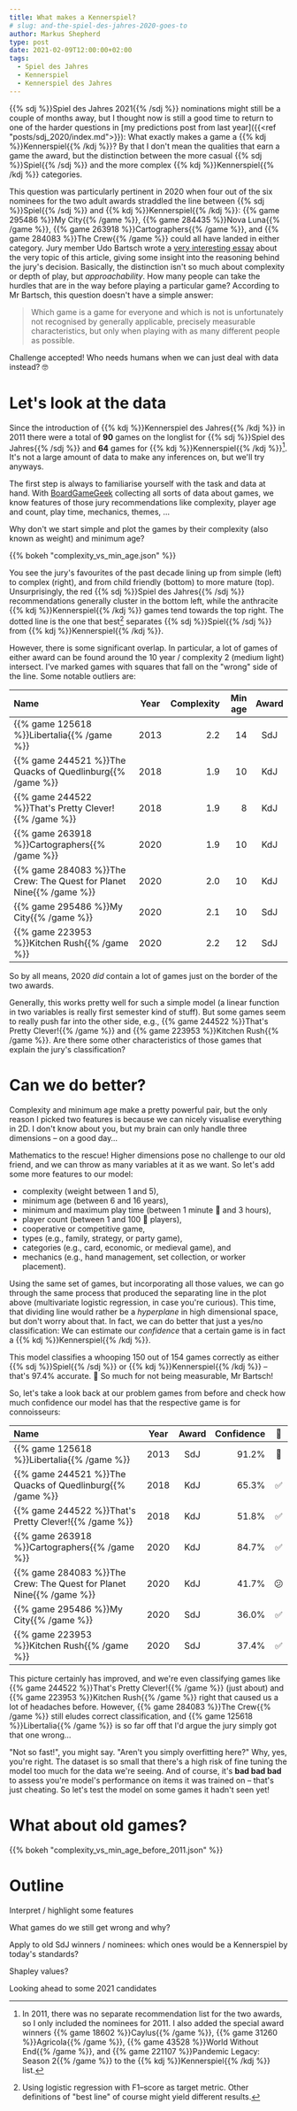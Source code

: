 ```yaml
---
title: What makes a Kennerspiel?
# slug: and-the-spiel-des-jahres-2020-goes-to
author: Markus Shepherd
type: post
date: 2021-02-09T12:00:00+02:00
tags:
  - Spiel des Jahres
  - Kennerspiel
  - Kennerspiel des Jahres
---
```


<script type="text/javascript" src="https://cdn.bokeh.org/bokeh/release/bokeh-2.2.3.min.js" ></script>
<script type="text/javascript" src="https://cdn.bokeh.org/bokeh/release/bokeh-widgets-2.2.3.min.js" ></script>
<script type="text/javascript" src="https://cdn.bokeh.org/bokeh/release/bokeh-tables-2.2.3.min.js" ></script>
<script type="text/javascript" src="https://cdn.bokeh.org/bokeh/release/bokeh-api-2.2.3.min.js" ></script>

{{% sdj %}}Spiel des Jahres 2021{{% /sdj %}} nominations might still be a couple of months away, but I thought now is still a good time to return to one of the harder questions in [my predictions post from last year]({{<ref "posts/sdj_2020/index.md">}}): What exactly makes a game a {{% kdj %}}Kennerspiel{{% /kdj %}}? By that I don't mean the qualities that earn a game the award, but the distinction between the more casual {{% sdj %}}Spiel{{% /sdj %}} and the more complex {{% kdj %}}Kennerspiel{{% /kdj %}} categories.

This question was particularly pertinent in 2020 when four out of the six nominees for the two adult awards straddled the line between {{% sdj %}}Spiel{{% /sdj %}} and {{% kdj %}}Kennerspiel{{% /kdj %}}: {{% game 295486 %}}My City{{% /game %}}, {{% game 284435 %}}Nova Luna{{% /game %}}, {{% game 263918 %}}Cartographers{{% /game %}}, and {{% game 284083 %}}The Crew{{% /game %}} could all have landed in either category. Jury member Udo Bartsch wrote a [very interesting essay](https://www.spiel-des-jahres.de/rot-oder-anthrazit-spiele-im-grenzbereich/) about the very topic of this article, giving some insight into the reasoning behind the jury's decision. Basically, the distinction isn't so much about complexity or depth of play, but *approachability*. How many people can take the hurdles that are in the way before playing a particular game? According to Mr Bartsch, this question doesn't have a simple answer:

> Which game is a game for everyone and which is not is unfortunately not recognised by generally applicable, precisely measurable characteristics, but only when playing with as many different people as possible.

Challenge accepted! Who needs humans when we can just deal with data instead? 🤓

# Let's look at the data

Since the introduction of {{% kdj %}}Kennerspiel des Jahres{{% /kdj %}} in 2011 there were a total of **90** games on the longlist for {{% sdj %}}Spiel des Jahres{{% /sdj %}} and **64** games for {{% kdj %}}Kennerspiel{{% /kdj %}}[^kennerspiel]. It's not a large amount of data to make any inferences on, but we'll try anyways.

The first step is always to familiarise yourself with the task and data at hand. With [BoardGameGeek](https://boardgamegeek.com/) collecting all sorts of data about games, we know features of those jury recommendations like complexity, player age and count, play time, mechanics, themes, …

Why don't we start simple and plot the games by their complexity (also known as weight) and minimum age?

{{% bokeh "complexity_vs_min_age.json" %}}

You see the jury's favourites of the past decade lining up from simple (left) to complex (right), and from child friendly (bottom) to more mature (top). Unsurprisingly, the red {{% sdj %}}Spiel des Jahres{{% /sdj %}} recommendations generally cluster in the bottom left, while the anthracite {{% kdj %}}Kennerspiel{{% /kdj %}} games tend towards the top right. The dotted line is the one that best[^logistic] separates {{% sdj %}}Spiel{{% /sdj %}} from {{% kdj %}}Kennerspiel{{% /kdj %}}.

However, there is some significant overlap. In particular, a lot of games of either award can be found around the 10 year / complexity 2 (medium light) intersect. I've marked games with squares that fall on the "wrong" side of the line. Some notable outliers are:

| Name                                                                | Year | Complexity | Min age | Award |
|:--------------------------------------------------------------------|:----:|-----------:|--------:|:-----:|
| {{% game 125618 %}}Libertalia{{% /game %}}                          | 2013 |        2.2 |      14 |  SdJ  |
| {{% game 244521 %}}The Quacks of Quedlinburg{{% /game %}}           | 2018 |        1.9 |      10 |  KdJ  |
| {{% game 244522 %}}That's Pretty Clever!{{% /game %}}               | 2018 |        1.9 |       8 |  KdJ  |
| {{% game 263918 %}}Cartographers{{% /game %}}                       | 2020 |        1.9 |      10 |  KdJ  |
| {{% game 284083 %}}The Crew: The Quest for Planet Nine{{% /game %}} | 2020 |        2.0 |      10 |  KdJ  |
| {{% game 295486 %}}My City{{% /game %}}                             | 2020 |        2.1 |      10 |  SdJ  |
| {{% game 223953 %}}Kitchen Rush{{% /game %}}                        | 2020 |        2.2 |      12 |  SdJ  |

So by all means, 2020 *did* contain a lot of games just on the border of the two awards.

Generally, this works pretty well for such a simple model (a linear function in two variables is really first semester kind of stuff). But some games seem to really push far into the other side, e.g., {{% game 244522 %}}That's Pretty Clever!{{% /game %}} and {{% game 223953 %}}Kitchen Rush{{% /game %}}. Are there some other characteristics of those games that explain the jury's classification?

# Can we do better?

Complexity and minimum age make a pretty powerful pair, but the only reason I picked two features is because we can nicely visualise everything in 2D. I don't know about you, but my brain can only handle three dimensions – on a good day…

Mathematics to the rescue! Higher dimensions pose no challenge to our old friend, and we can throw as many variables at it as we want. So let's add some more features to our model:

* complexity (weight between 1 and 5),
* minimum age (between 6 and 16 years),
* minimum and maximum play time (between 1 minute 🏃 and 3 hours),
* player count (between 1 and 100 👀 players),
* cooperative or competitive game,
* types (e.g., family, strategy, or party game),
* categories (e.g., card, economic, or medieval game), and
* mechanics (e.g., hand management, set collection, or worker placement).

Using the same set of games, but incorporating all those values, we can go through the same process that produced the separating line in the plot above (multivariate logistic regression, in case you're curious). This time, that dividing line would rather be a *hyperplane* in high dimensional space, but don't worry about that. In fact, we can do better that just a yes/no classification: We can estimate our *confidence* that a certain game is in fact a {{% kdj %}}Kennerspiel{{% /kdj %}}.

This model classifies a whooping 150 out of 154 games correctly as either {{% sdj %}}Spiel{{% /sdj %}} or {{% kdj %}}Kennerspiel{{% /kdj %}} – that's 97.4% accurate. 🤯 So much for not being measurable, Mr Bartsch!

So, let's take a look back at our problem games from before and check how much confidence our model has that the respective game is for connoisseurs:

| Name                                                                | Year | Award | Confidence | 🤔 |
|:--------------------------------------------------------------------|:----:|:-----:|-----------:|:-:|
| {{% game 125618 %}}Libertalia{{% /game %}}                          | 2013 |  SdJ  |      91.2% | 🤬 |
| {{% game 244521 %}}The Quacks of Quedlinburg{{% /game %}}           | 2018 |  KdJ  |      65.3% | ✅ |
| {{% game 244522 %}}That's Pretty Clever!{{% /game %}}               | 2018 |  KdJ  |      51.8% | ✅ |
| {{% game 263918 %}}Cartographers{{% /game %}}                       | 2020 |  KdJ  |      84.7% | ✅ |
| {{% game 284083 %}}The Crew: The Quest for Planet Nine{{% /game %}} | 2020 |  KdJ  |      41.7% | 😕 |
| {{% game 295486 %}}My City{{% /game %}}                             | 2020 |  SdJ  |      36.0% | ✅ |
| {{% game 223953 %}}Kitchen Rush{{% /game %}}                        | 2020 |  SdJ  |      37.4% | ✅ |

This picture certainly has improved, and we're even classifying games like {{% game 244522 %}}That's Pretty Clever!{{% /game %}} (just about) and {{% game 223953 %}}Kitchen Rush{{% /game %}} right that caused us a lot of headaches before. However, {{% game 284083 %}}The Crew{{% /game %}} still eludes correct classification, and {{% game 125618 %}}Libertalia{{% /game %}} is so far off that I'd argue the jury simply got that one wrong…

"Not so fast!", you might say. "Aren't you simply overfitting here?" Why, yes, you're right. The dataset is so small that there's a high risk of fine tuning the model too much for the data we're seeing. And of course, it's **bad bad bad** to assess you're model's performance on items it was trained on – that's just cheating. So let's test the model on some games it hadn't seen yet!

# What about old games?

{{% bokeh "complexity_vs_min_age_before_2011.json" %}}

# Outline

Interpret / highlight some features

What games do we still get wrong and why?

Apply to old SdJ winners / nominees: which ones would be a Kennerspiel by today's standards?


Shapley values?

Looking ahead to some 2021 candidates

[^kennerspiel]: In 2011, there was no separate recommendation list for the two awards, so I only included the nominees for 2011. I also added the special award winners {{% game 18602 %}}Caylus{{% /game %}}, {{% game 31260 %}}Agricola{{% /game %}}, {{% game 43528 %}}World Without End{{% /game %}}, and {{% game 221107 %}}Pandemic Legacy: Season 2{{% /game %}} to the {{% kdj %}}Kennerspiel{{% /kdj %}} list.
[^logistic]: Using logistic regression with F1–score as target metric. Other definitions of "best line" of course might yield different results.
